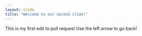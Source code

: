 ```yaml
---
layout: slide
title: "Welcome to our second slide!"
---
```

This is my first edit to pull request
Use the left arrow to go back!
